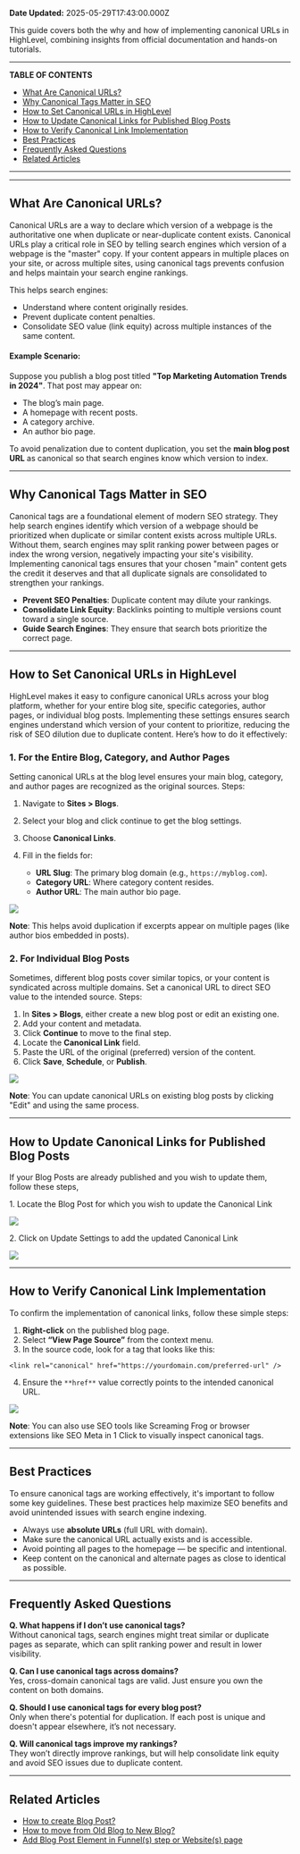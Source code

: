 **Date Updated:** 2025-05-29T17:43:00.000Z

This guide covers both the why and how of implementing canonical URLs in HighLevel, combining insights from official documentation and hands-on tutorials.

---

**TABLE OF CONTENTS**

* [What Are Canonical URLs?](#What-Are-Canonical-URLs?)
* [Why Canonical Tags Matter in SEO](#Why-Canonical-Tags-Matter-in-SEO)
* [How to Set Canonical URLs in HighLevel](#How-to-Set-Canonical-URLs-in-HighLevel)
* [How to Update Canonical Links for Published Blog Posts](#How-to-Update-Canonical-Links-for-Published-Blog-Posts)
* [How to Verify Canonical Link Implementation](#How-to-Verify-Canonical-Link-Implementation)
* [Best Practices](#Best-Practices)
* [Frequently Asked Questions](#Frequently-Asked-Questions)
* [Related Articles](#Related-Articles)

---

---

## **What Are Canonical URLs?**

  
Canonical URLs are a way to declare which version of a webpage is the authoritative one when duplicate or near-duplicate content exists. Canonical URLs play a critical role in SEO by telling search engines which version of a webpage is the "master" copy. If your content appears in multiple places on your site, or across multiple sites, using canonical tags prevents confusion and helps maintain your search engine rankings.

This helps search engines:

  
* Understand where content originally resides.
* Prevent duplicate content penalties.
* Consolidate SEO value (link equity) across multiple instances of the same content.

#### **Example Scenario:**

Suppose you publish a blog post titled **"Top Marketing Automation Trends in 2024"**. That post may appear on:

  
* The blog’s main page.
* A homepage with recent posts.
* A category archive.
* An author bio page.

To avoid penalization due to content duplication, you set the **main blog post URL** as canonical so that search engines know which version to index.

---

## **Why Canonical Tags Matter in SEO**

  
Canonical tags are a foundational element of modern SEO strategy. They help search engines identify which version of a webpage should be prioritized when duplicate or similar content exists across multiple URLs. Without them, search engines may split ranking power between pages or index the wrong version, negatively impacting your site's visibility. Implementing canonical tags ensures that your chosen "main" content gets the credit it deserves and that all duplicate signals are consolidated to strengthen your rankings.

  
* **Prevent SEO Penalties**: Duplicate content may dilute your rankings.
* **Consolidate Link Equity**: Backlinks pointing to multiple versions count toward a single source.
* **Guide Search Engines**: They ensure that search bots prioritize the correct page.

---

## **How to Set Canonical URLs in HighLevel**

  
HighLevel makes it easy to configure canonical URLs across your blog platform, whether for your entire blog site, specific categories, author pages, or individual blog posts. Implementing these settings ensures search engines understand which version of your content to prioritize, reducing the risk of SEO dilution due to duplicate content. Here’s how to do it effectively:

  
### **1\. For the Entire Blog, Category, and Author Pages**

  
Setting canonical URLs at the blog level ensures your main blog, category, and author pages are recognized as the original sources. Steps:

  
1. Navigate to **Sites > Blogs**.
2. Select your blog and click continue to get the blog settings.
3. Choose **Canonical Links**.
4. Fill in the fields for:  
    
   * **URL Slug**: The primary blog domain (e.g., `https://myblog.com`).  
   * **Category URL**: Where category content resides.  
   * **Author URL**: The main author bio page.

  
![](https://s3.amazonaws.com/cdn.freshdesk.com/data/helpdesk/attachments/production/155047427362/original/uceKubYOdiFpB-IH8zTLcrkc0TS_fSR5vg.png?1748520285)
  
  
**Note**: This helps avoid duplication if excerpts appear on multiple pages (like author bios embedded in posts).
  
  
### **2\. For Individual Blog Posts**

  
Sometimes, different blog posts cover similar topics, or your content is syndicated across multiple domains. Set a canonical URL to direct SEO value to the intended source. Steps:

  
1. In **Sites > Blogs**, either create a new blog post or edit an existing one.
2. Add your content and metadata.
3. Click **Continue** to move to the final step.
4. Locate the **Canonical Link** field.
5. Paste the URL of the original (preferred) version of the content.
6. Click **Save**, **Schedule**, or **Publish**.

  
![](https://s3.amazonaws.com/cdn.freshdesk.com/data/helpdesk/attachments/production/155047427148/original/Mxyqff5mVbyhsTHQ_znunPDofmDlNFGfdQ.gif?1748520080)
  
  
**Note**: You can update canonical URLs on existing blog posts by clicking "Edit" and using the same process.

---

## **How to Update Canonical Links for Published Blog Posts**

  
If your Blog Posts are already published and you wish to update them, follow these steps,
  
  
1\. Locate the Blog Post for which you wish to update the Canonical Link

  
**![](https://s3.amazonaws.com/cdn.freshdesk.com/data/helpdesk/attachments/production/155046194385/original/xL6umeZcQPo1SwpujmSaD0G5mgSUIz4cUw.png?1746540529)**

  
2\. Click on Update Settings to add the updated Canonical Link

**![](https://s3.amazonaws.com/cdn.freshdesk.com/data/helpdesk/attachments/production/155046194850/original/0pjYhy6Rq4CtBnFFWH97Eu1Hp3fUVoUSzw.gif?1746540773)**

---

## **How to Verify Canonical Link Implementation**

  
To confirm the implementation of canonical links, follow these simple steps:

  
1. **Right-click** on the published blog page.
2. Select **“View Page Source”** from the context menu.
3. In the source code, look for a tag that looks like this:  
```  
<link rel="canonical" href="https://yourdomain.com/preferred-url" />  
```
4. Ensure the `**href**` value correctly points to the intended canonical URL.

  
![](https://s3.amazonaws.com/cdn.freshdesk.com/data/helpdesk/attachments/production/155047427915/original/Wh5zxH46hChoOmsujfh4xsKuKgeF2yslSg.gif?1748520743)
  
  
**Note**: You can also use SEO tools like Screaming Frog or browser extensions like SEO Meta in 1 Click to visually inspect canonical tags.

---

## **Best Practices**

  
To ensure canonical tags are working effectively, it's important to follow some key guidelines. These best practices help maximize SEO benefits and avoid unintended issues with search engine indexing.

  
* Always use **absolute URLs** (full URL with domain).
* Make sure the canonical URL actually exists and is accessible.
* Avoid pointing all pages to the homepage — be specific and intentional.
* Keep content on the canonical and alternate pages as close to identical as possible.

---

## **Frequently Asked Questions**

  
**Q. What happens if I don’t use canonical tags?**  
Without canonical tags, search engines might treat similar or duplicate pages as separate, which can split ranking power and result in lower visibility.
  
  
**Q. Can I use canonical tags across domains?**  
Yes, cross-domain canonical tags are valid. Just ensure you own the content on both domains.
  
  
**Q. Should I use canonical tags for every blog post?**  
Only when there's potential for duplication. If each post is unique and doesn't appear elsewhere, it’s not necessary.
  
  
**Q. Will canonical tags improve my rankings?**  
They won’t directly improve rankings, but will help consolidate link equity and avoid SEO issues due to duplicate content.

---

## **Related Articles**

* [How to create Blog Post?](https://help.gohighlevel.com/support/solutions/articles/155000002450-how-to-create-blog-post-)
* [How to move from Old Blog to New Blog?](https://help.gohighlevel.com/support/solutions/articles/155000002447-how-to-move-from-old-blog-to-new-blog-)
* [Add Blog Post Element in Funnel(s) step or Website(s) page](https://help.gohighlevel.com/support/solutions/articles/155000002776-add-blog-post-element-in-funnel-s-step-or-website-s-page)